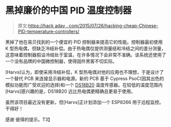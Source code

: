 # 黑掉廉价的中国 PID 温度控制器

> 原文:[https://hack aday . com/2015/07/26/hacking-cheap-Chinese-PID-temperature-controllers/](https://hackaday.com/2015/07/26/hacking-cheap-chinese-pid-temperature-controllers/)

黑掉了他在易贝找到的一个便宜的 PID 控制器来提高它的性能。控制器最初使用 K 型热电偶，但缺乏冷结补偿。由于热电偶仅提供测量结和冷结之间的差分测量，这意味着控制器假设冷结处于室温，在许多情况下会非常不准确。该系统还使用了一个没有品牌的中国微控制器，使得固件黑客不切实际。

[Harvs]认为，即使采用冷结补偿，K 型热电偶对他的应用也不理想，于是设计了一个替代 PCB 来连接显示器和电源。新的 PCB 基于 Cypress PsoC(因其出色的模拟功能而广受欢迎的选择)和一个 [DS18B20](http://hackaday.com/2014/02/28/smart-thermostats-for-an-old-club-house/) 温度传感器。在较低的温度范围内[Harvs]感兴趣的是，DS18B20 远比热电偶更精确且更易于使用。

虽然该项目最近没有更新，但[Harvs]正计划添加一个 ESP8266 用于远程监控。干得好！

感谢 彼得的提示。T3】